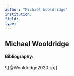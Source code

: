 ```yaml
---
author: "Michael Wooldridge"
institution:
field:
type:
---
```


## Michael Wooldridge
#### Bibliography:

![[@Wooldridge2020-ip]]